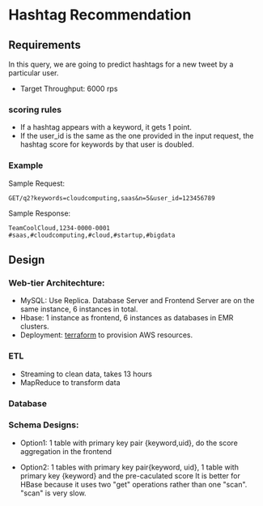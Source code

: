 # Hashtag Recommendation
## Requirements
In this query, we are going to predict hashtags for a new tweet by a particular user.
* Target Throughput: 6000 rps
### scoring rules
* If a hashtag appears with a keyword, it gets 1 point. 
* If the user_id is the same as the one provided in the input request, the hashtag score for keywords by that user is doubled.
### Example
Sample Request:
```
GET/q2?keywords=cloudcomputing,saas&n=5&user_id=123456789
```
Sample Response:
```
TeamCoolCloud,1234-0000-0001
#saas,#cloudcomputing,#cloud,#startup,#bigdata
```
## Design

### Web-tier Architechture:
* MySQL: Use Replica. Database Server and Frontend Server are on the same instance, 6 instances in total. 
* Hbase: 1 instance as frontend, 6 instances as databases in EMR clusters.
* Deployment: [terraform](https://www.terraform.io/) to provision AWS resources.

### ETL
* Streaming to clean data, takes 13 hours 
* MapReduce to transform data

### Database
### Schema Designs:
* Option1: 1 table with primary key pair {keyword,uid}, do the score aggregation in the frontend

* Option2: 1 tables with primary key pair{keyword, uid}, 1 table with primary key {keyword} and the pre-caculated score
It is better for HBase because it uses two "get" operations rather than one "scan". "scan" is very slow.


